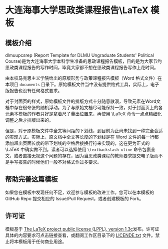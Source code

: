 # 大连海事大学思政类课程报告\LaTeX 模板

## 模板介绍

dlmuupcsrep (Report Template for DLMU Ungraduate Students' Political Course)是为大连海事大学本科学生准备的思政课程报告模板，目的是为大家节约思政类课程报告的写作时间，毕竟大家都不想在思政类课程报告写作上花时间。

由本校马克思主义学院给出的原版形势与政策课程报告模板（Word 格式文件）在本项目 `documents` 目录下。原始模板文件当中没有提供格式工具，实际上，电子版报告也没有任何格式要求。

对于封面页的样式，原始模板文件的排版方式十分随意散漫，导致元素在Word文档中存在很夸张的随机浮动。为了与原始文档尽可能保持一致，对于封面页上的各元素本模板的作者只好是拿着尺子量出位置来，再使用 \LaTeX 命令一点点精细化调整之后才排版出来的。

但是，对于原模板文件中全文等间距的下划线，到目前为止尚未找到一种完全合适的实现方式。实际上，原文档中全文等长度的下划线是在 Word 文件的每一行都添加超出页面长度的带下划线的空格后接换行符来实现的，这在更为正式的 \LaTeX 中确实做不到。读者可以选择使用 `\textbackslash uline` 命令包裹全文，或者直接无视这个问题的存在，因为当思政类课程的教师要求提交电子版而不是手写报告的时候他们一般不对格式作过多要求。

## 帮助完善这篇模板

如果您在模板中发现任何不足，欢迎参与模板的改进工作。您可以在本模板的 GitHub Repo 提交相应的 Issue/Pull Request，或者创建模板的 Fork。

## 许可证

模板基于 [The LaTeX project public license (LPPL), version 1.3c](https://www.latex-project.org/lppl/lppl-1-3c/)发布。许可证具体的内容要求可点击链接查看，或翻阅工作区目录下的 [LICENDE.txt](./LICENCE.txt) 文件。禁止将本模板用于任何商业用途。
